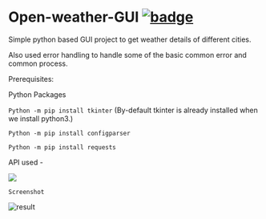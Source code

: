 # Open-weather-GUI [![badge](https://user-images.githubusercontent.com/53147926/126813493-eac8e014-e46c-46e1-b1ce-49a7e38144fd.png)](https://forthebadge.com)

Simple python based GUI project to get weather details of different cities.

Also used error handling to handle some of the basic common error and common process.

Prerequisites:

Python Packages

`Python -m pip install tkinter` (By-default tkinter is already installed when we install python3.)

`Python -m pip install configparser`

`Python -m pip install requests`

API used -

<a href="https://openweathermap.org/" target="_blank"><img src="https://user-images.githubusercontent.com/53147926/126808360-29695f09-4c72-4fe7-a797-2d04d4de56b2.png"></a>

`Screenshot`

![result](https://user-images.githubusercontent.com/53147926/126805505-4f23afab-5e7d-4800-aee6-4267d89e328a.png)
